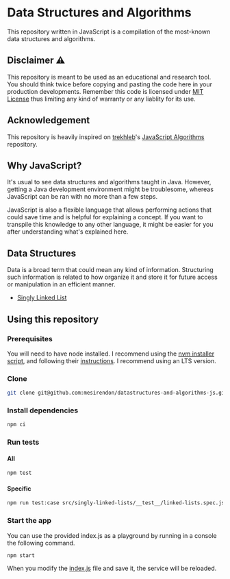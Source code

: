 # Data Structures and Algorithms
This repository written in JavaScript is a compilation of the most-known data structures and algorithms.

## Disclaimer ⚠️
This repository is meant to be used as an educational and research tool. You should think twice before copying and pasting the code here in your production developments. Remember this code is licensed under [MIT License](LICENSE) thus limiting any kind of warranty or any liablity for its use.

## Acknowledgement
This repository is heavily inspired on [trekhleb](https://github.com/trekhleb)'s [JavaScript Algorithms](https://github.com/trekhleb/javascript-algorithms) repository.

## Why JavaScript?
It's usual to see data structures and algorithms taught in Java. However, getting a Java development environment might be troublesome, whereas JavaScript can be ran with no more than a few steps.

JavaScript is also a flexible language that allows performing actions that could save time and is helpful for explaining a concept. If you want to transpile this knowledge to any other language, it might be easier for you after understanding what's explained here.

## Data Structures
Data is a broad term that could mean any kind of information. Structuring such information is related to how organize it and store it for future access or manipulation in an efficient manner.

* [Singly Linked List](src/singly-linked-lists/Linked%20Lists.ipynb)

## Using this repository

### Prerequisites
You will need to have node installed. I recommend using the [nvm installer script](https://github.com/nvm-sh/nvm#install--update-script), and following their [instructions](https://github.com/nvm-sh/nvm#usage). I recommend using an LTS version.

### Clone
```bash
git clone git@github.com:mesirendon/datastructures-and-algorithms-js.git
```

### Install dependencies
```bash
npm ci
```

### Run tests

#### All
```bash
npm test
```

#### Specific
```bash
npm run test:case src/singly-linked-lists/__test__/linked-lists.spec.js
```

### Start the app
You can use the provided index.js as a playground by running in a console the following command.

```bash
npm start
```

When you modify the [index.js](index.js) file and save it, the service will be reloaded.